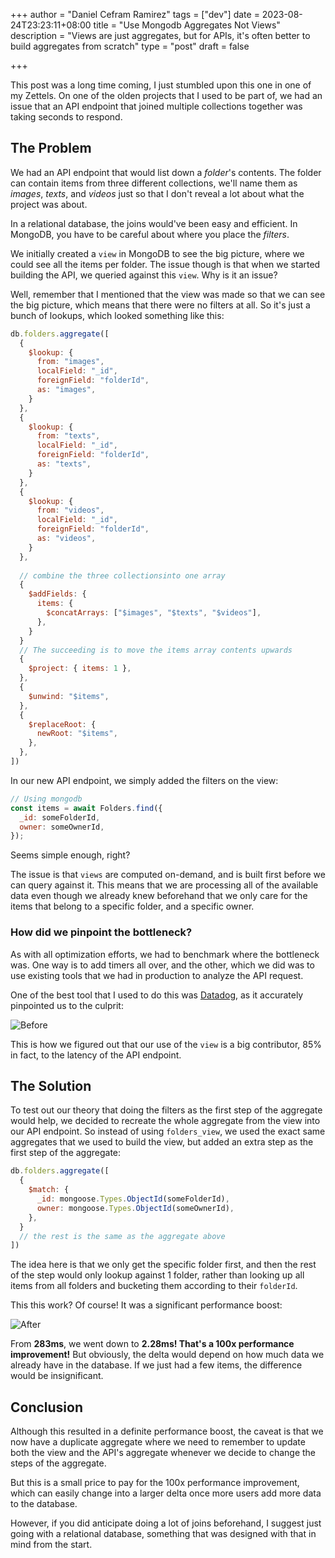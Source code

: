 +++
author = "Daniel Cefram Ramirez"
tags = ["dev"]
date = 2023-08-24T23:23:11+08:00
title = "Use Mongodb Aggregates Not Views"
description = "Views are just aggregates, but for APIs, it's often better to build aggregates from scratch"
type = "post"
draft = false

+++

This post was a long time coming, I just stumbled upon this one in one of my Zettels. On one of the olden projects that I used to be part of, we had an issue that an API endpoint that joined multiple collections together was taking seconds to respond.

## The Problem

We had an API endpoint that would list down a *folder*'s contents. The folder can contain items from three different collections, we'll name them as *images*, *texts*, and *videos* just so that I don't reveal a lot about what the project was about.

In a relational database, the joins would've been easy and efficient. In MongoDB, you have to be careful about where you place the *filters*. 

We initially created a `view` in MongoDB to see the big picture, where we could see all the items per folder. The issue though is that when we started building the API, we queried against this `view`. Why is it an issue?

Well, remember that I mentioned that the view was made so that we can see the big picture, which means that there were no filters at all. So it's just a bunch of lookups, which looked something like this:

```js
db.folders.aggregate([
  { 
    $lookup: {
      from: "images",
      localField: "_id",
      foreignField: "folderId",
      as: "images",
    }
  },
  { 
    $lookup: {
      from: "texts",
      localField: "_id",
      foreignField: "folderId",
      as: "texts",
    }
  },
  { 
    $lookup: {
      from: "videos",
      localField: "_id",
      foreignField: "folderId",
      as: "videos",
    }
  },
  
  // combine the three collectionsinto one array
  {
    $addFields: {
      items: {
        $concatArrays: ["$images", "$texts", "$videos"],
      },
    }
  }
  // The succeeding is to move the items array contents upwards
  {
    $project: { items: 1 },
  },
  {
    $unwind: "$items",
  },
  {
    $replaceRoot: {
      newRoot: "$items",
    },
  },
])
```

In our new API endpoint, we simply added the filters on the view:
```js
// Using mongodb
const items = await Folders.find({ 
  _id: someFolderId,
  owner: someOwnerId,
});
```

Seems simple enough, right?

The issue is that `views` are computed on-demand, and is built first before we can query against it. This means that we are processing all of the available data even though we already knew beforehand that we only care for the items that belong to a specific folder, and a specific owner.

### How did we pinpoint the bottleneck?

As with all optimization efforts, we had to benchmark where the bottleneck was. One way is to add timers all over, and the other, which we did was to use existing tools that we had in production to analyze the API request.

One of the best tool that I used to do this was [Datadog](https://www.datadoghq.com/), as it accurately pinpointed us to the culprit:

![Before](https://storage.googleapis.com/rmrz-blog.appspot.com/mongodb-aggregates-before.png)

This is how we figured out that our use of the `view` is a big contributor, 85% in fact, to the latency of the API endpoint.
## The Solution

To test out our theory that doing the filters as the first step of the aggregate would help, we decided to recreate the whole aggregate from the view into our API endpoint. So instead of using `folders_view`, we used the exact same aggregates that we used to build the view, but added an extra step as the first step of the aggregate:

```js
db.folders.aggregate([
  {
    $match: {
      _id: mongoose.Types.ObjectId(someFolderId),
      owner: mongoose.Types.ObjectId(someOwnerId),
    },
  }
  // the rest is the same as the aggregate above
])
```

The idea here is that we only get the specific folder first, and then the rest of the step would only lookup against 1 folder, rather than looking up all items from all folders and bucketing them according to their `folderId`.

This this work? Of course! It was a significant performance boost:

![After](https://storage.googleapis.com/rmrz-blog.appspot.com/mongodb-aggregates-after.png)

From **283ms**, we went down to **2.28ms! That's a 100x performance improvement!** But obviously, the delta would depend on how much data we already have in the database. If we just had a few items, the difference would be insignificant.

## Conclusion

Although this resulted in a definite performance boost, the caveat is that we now have a duplicate aggregate where we need to remember to update both the view and the API's aggregate whenever we decide to change the steps of the aggregate.

But this is a small price to pay for the 100x performance improvement, which can easily change into a larger delta once more users add more data to the database.

However, if you did anticipate doing a lot of joins beforehand, I suggest just going with a relational database, something that was designed with that in mind from the start.